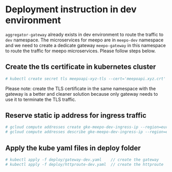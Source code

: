 # Deployment instruction in dev environment

`aggregator-gateway` already exists in dev environment to route the traffic to `dev` namespace. The microservices for meepo are in `meepo-dev` namespace and we need to create a dedicate gateway `meepo-gateway` in this namespace to route the traffic for meepo microservices. Please follow steps below.


## Create the tls certificate in kubernetes cluster

``` bash
# kubectl create secret tls meepoapi-xyz-tls --cert='meepoapi.xyz.crt' --key='meepoapi.xyz.key'
```

Please note: create the TLS certificate in the same namespace with the gateway is a better and cleaner solution because only gateway needs to use it to terminate the TLS traffic.

## Reserve static ip address for ingress traffic

```bash
# gcloud compute addresses create gke-meepo-dev-ingress-ip --region=europe-west1 --network-tier=STANDARD
# gcloud compute addresses describe gke-meepo-dev-ingress-ip --region=europe-west1 // to get the ip address allocated
```

## Apply the kube yaml files in deploy folder

```bash
# kubectl apply -f deploy/gateway-dev.yaml    // create the gateway
# kubectl apply -f deploy/httproute-dev.yaml  // create the httproute
```